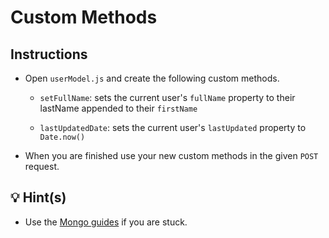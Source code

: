 # Custom Methods

## Instructions

- Open `userModel.js` and create the following custom methods.

  - `setFullName`: sets the current user's `fullName` property to their lastName appended to their `firstName`

  - `lastUpdatedDate`: sets the current user's `lastUpdated` property to `Date.now()`

- When you are finished use your new custom methods in the given `POST` request.

## 💡 Hint(s)

- Use the [Mongo guides](https://docs.mongodb.com/guides/) if you are stuck.
